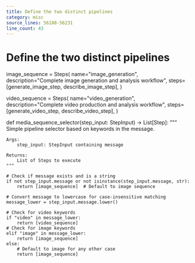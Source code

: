 ```yaml
---
title: Define the two distinct pipelines
category: misc
source_lines: 56188-56231
line_count: 43
---
```


# Define the two distinct pipelines
image_sequence = Steps(
    name="image_generation",
    description="Complete image generation and analysis workflow",
    steps=[generate_image_step, describe_image_step],
)

video_sequence = Steps(
    name="video_generation",
    description="Complete video production and analysis workflow",
    steps=[generate_video_step, describe_video_step],
)


def media_sequence_selector(step_input: StepInput) -> List[Step]:
    """
    Simple pipeline selector based on keywords in the message.

    Args:
        step_input: StepInput containing message

    Returns:
        List of Steps to execute
    """

    # Check if message exists and is a string
    if not step_input.message or not isinstance(step_input.message, str):
        return [image_sequence]  # Default to image sequence

    # Convert message to lowercase for case-insensitive matching
    message_lower = step_input.message.lower()

    # Check for video keywords
    if "video" in message_lower:
        return [video_sequence]
    # Check for image keywords
    elif "image" in message_lower:
        return [image_sequence]
    else:
        # Default to image for any other case
        return [image_sequence]


